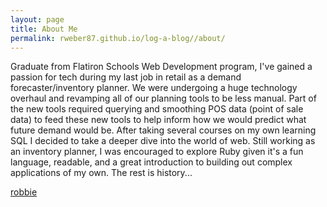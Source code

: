 ```yaml
---
layout: page
title: About Me
permalink: rweber87.github.io/log-a-blog//about/
---
```


Graduate from Flatiron Schools Web Development program, I've gained a passion for tech during my last job in retail as a demand forecaster/inventory planner. We were undergoing a huge technology overhaul and revamping all of our planning tools to be less manual. Part of the new tools required querying and smoothing POS data (point of sale data) to feed these new tools to help inform how we would predict what future demand would be. After taking several courses on my own learning SQL I decided to take a deeper dive into the world of web. Still working as an inventory planner, I was encouraged to explore Ruby given it's a fun language, readable, and a great introduction to building out complex applications of my own. The rest is history...



[robbie](https://rweber87.github.io/log-a-blog/)
